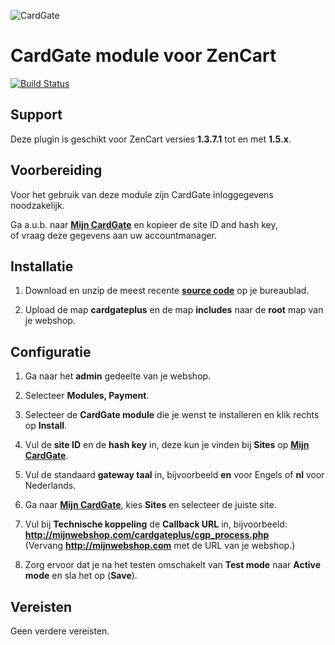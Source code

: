 ![CardGate](https://cdn.curopayments.net/thumb/200/logos/cardgate.png)

# CardGate module voor ZenCart

[![Build Status](https://travis-ci.org/cardgate/zencart.svg?branch=master)](https://travis-ci.org/cardgate/zencart)

## Support

Deze plugin is geschikt voor ZenCart versies **1.3.7.1** tot en met **1.5.x**.

## Voorbereiding

Voor het gebruik van deze module zijn CardGate inloggegevens noodzakelijk.

Ga a.u.b. naar [**Mijn CardGate**](https://my.cardgate.com/) en kopieer de  site ID and hash key,  
of vraag deze gegevens aan uw accountmanager.

## Installatie

1. Download en unzip de meest recente [**source code**](https://github.com/cardgate/zencart/releases) op je bureaublad.

2. Upload de map **cardgateplus** en de map **includes** naar de **root** map van je webshop.

## Configuratie

1. Ga naar het **admin** gedeelte van je webshop.

2. Selecteer **Modules, Payment**.

3. Selecteer de **CardGate module** die je wenst te installeren en klik rechts op **Install**.

4. Vul de **site ID** en de **hash key** in, deze kun je vinden bij **Sites** op [**Mijn CardGate**](https://my.cardgate.com/).

5. Vul de standaard **gateway taal** in, bijvoorbeeld **en** voor Engels of **nl** voor Nederlands.

6. Ga naar [**Mijn CardGate**](https://my.cardgate.com/), kies **Sites** en selecteer de juiste site.

7. Vul bij **Technische koppeling** de **Callback URL** in, bijvoorbeeld:  
   **http://mijnwebshop.com/cardgateplus/cgp_process.php**  
  (Vervang **http://mijnwebshop.com** met de URL van je webshop.)

8. Zorg ervoor dat je na het testen omschakelt van **Test mode** naar **Active mode** en sla het op (**Save**).

## Vereisten

Geen verdere vereisten.
